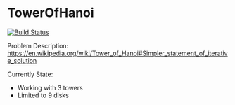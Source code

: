 # TowerOfHanoi

[![Build Status](https://snap-ci.com/swatro/TowerOfHanoi/branch/master/build_image)](https://snap-ci.com/swatro/TowerOfHanoi/branch/master)

Problem Description: https://en.wikipedia.org/wiki/Tower_of_Hanoi#Simpler_statement_of_iterative_solution

Currently State: 
- Working with 3 towers
- Limited to 9 disks
